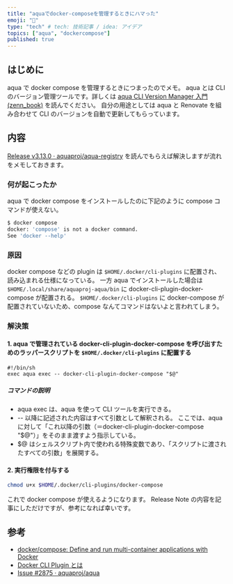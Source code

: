 ```yaml
---
title: "aquaでdocker-composeを管理するときにハマった"
emoji: "🔔"
type: "tech" # tech: 技術記事 / idea: アイデア
topics: ["aqua", "dockercompose"]
published: true
---
```

## はじめに

aqua で docker compose を管理するときにつまったのでメモ。
aqua とは CLI のバージョン管理ツールです。詳しくは [aqua CLI Version Manager 入門(zenn_book)](https://zenn.dev/shunsuke_suzuki/books/aqua-handbook/viewer/index) を読んでください。
自分の用途としては aqua と Renovate を組み合わせて CLI のバージョンを自動で更新してもらっています。

## 内容

[Release v3.13.0 · aquaproj/aqua-registry](https://github.com/aquaproj/aqua-registry/releases/tag/v3.13.0) を読んでもらえば解決しますが流れをメモしておきます。

### 何が起こったか

aqua で docker compose をインストールしたのに下記のように compose コマンドが使えない。

```sh
$ docker compose
docker: 'compose' is not a docker command.
See 'docker --help'
```

### 原因

docker compose などの plugin は `$HOME/.docker/cli-plugins` に配置され、読み込まれる仕様になっている。
一方 aqua でインストールした場合は `$HOME/.local/share/aquaproj-aqua/bin` に docker-cli-plugin-docker-compose が配置される。
`$HOME/.docker/cli-plugins` に docker-compose が配置されていないため、compose なんてコマンドはないよと言われてしまう。

### 解決策

#### 1. aqua で管理されている docker-cli-plugin-docker-compose を呼び出すためのラッパースクリプトを `$HOME/.docker/cli-plugins` に配置する

```sh:~/.docker/cli-plugins/docker-compose
#!/bin/sh
exec aqua exec -- docker-cli-plugin-docker-compose "$@"
```

##### コマンドの説明

- aqua exec は、aqua を使って CLI ツールを実行できる。
- -- 以降に記述された内容はすべて引数として解釈される。
ここでは、aqua に対して「これ以降の引数（＝docker-cli-plugin-docker-compose "$@"）」をそのまま渡すよう指示している。
- $@ はシェルスクリプト内で使われる特殊変数であり、「スクリプトに渡されたすべての引数」を展開する。

#### 2. 実行権限を付与する

```sh
chmod u+x $HOME/.docker/cli-plugins/docker-compose
```

これで docker compose が使えるようになります。
Release Note の内容を記事にしただけですが、参考になれば幸いです。

## 参考

- [docker/compose: Define and run multi-container applications with Docker](https://github.com/docker/compose?tab=readme-ov-file)
- [Docker CLI Plugin とは](https://zenn.dev/miroha/articles/docker-cli-plugin)
- [Issue #2875 · aquaproj/aqua](https://github.com/aquaproj/aqua/issues/2875)
